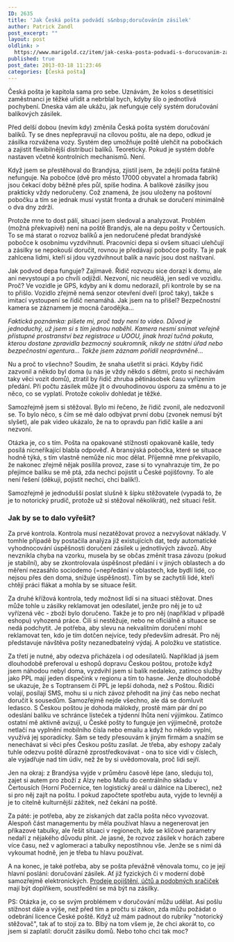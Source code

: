 ```yaml
---
ID: 2635
title: 'Jak Česká pošta podvádí s&nbsp;doručováním zásilek'
author: Patrick Zandl
post_excerpt: ""
layout: post
oldlink: >
  https://www.marigold.cz/item/jak-ceska-posta-podvadi-s-dorucovanim-zasilek
published: true
post_date: 2013-03-18 11:23:46
categories: [Česká pošta]
---
```

<p>Česká pošta je kapitola sama pro sebe. Uznávám, že kolos s desetitisíci zaměstnanci je těžké uřídit a nebrblal bych, kdyby šlo o jednotlivá pochybení. Dneska vám ale ukážu, jak nefunguje celý systém doručování balíkových zásilek.</p>

<p>Před delší dobou (nevím kdy) změnila Česká pošta systém doručování balíků. Ty se dnes nepřepravují na cílovou poštu, ale na depo, odkud je zásilka rozvážena vozy. Systém dep umožňuje poště ulehčit na pobočkách a zajistit flexibilnější distribuci balíků. Teoreticky. Pokud je systém dobře nastaven včetně kontrolních mechanismů. Není.</p>
<p>Když jsem se přestěhoval do Brandýsa, zjistil jsem, že zdejší pošta fatálně nefunguje. Na pobočce (dvě pro město 17000 obyvatel a hromada fabrik) jsou čekací doby běžně přes půl, spíše hodina. A balíkové zásilky jsou prakticky vždy nedoručeny. Což znamená, že jsou uloženy na poštovní pobočku a tím se jednak musí vystát fronta a druhak se doručení minimálně o dva dny zdrží.</p>
<p>Protože mne to dost pálí, situaci jsem sledoval a analyzovat. Problém (možná překvapivě) není na poště Brandýs, ale na depu pošty v Čertousích. To se má starat o rozvoz balíků a jen nedoručené předat brandýské pobočce k osobnímu vyzdvihnutí. Pracovníci depa si ovšem situaci ulehčují a zásilky se nepokouší doručit, rovnou je předávají pobočce pošty. Ta je pak zahlcena lidmi, kteří si jdou vyzdvihnout balík a navíc jsou dost naštvaní.</p>
<p>Jak podvod depa funguje? Zajímavě. Řidič rozvozu sice dorazí k domu, ale ani nevystoupí a po chvíli odjíždí. Nezvoní, nic neudělá, jen sedí ve vozidlu. Proč? Ve vozidle je GPS, kdyby ani k domu nedorazil, při kontrole by se na to přišlo. Vozidlo zřejmě nemá senzor otevření dveří (proč taky), takže s imitací vystoupení se řidič nenamáhá. Jak jsem na to přišel? Bezpečnostní kamera se záznamem je mocná čarodějka...</p>
<p><em>Faktická poznámka: píšete mi, proč tady není to video. Důvod je jednoduchý, už jsem si s tím jednou naběhl. Kamera nesmí snímat veřejně přístupné prostranství bez registrace u UOOU, jinak hrozí tučná pokuta, kterou dostane zpravidla bezmocný soukromník, nikdy ne státní úřad nebo bezpečnostní agentura… Takže jsem záznam pořídil neoprávněně...</em></p>
<p>Nu a proč to všechno? Soudím, že snaha ušetřit si práci. Kdyby řidič zazvonil a někdo byl doma (u nás je vždy někdo s dětmi, proto si nechávám taky věci vozit domů), ztratil by řidič zhruba pětinásobek času vyřízením předání. Při počtu zásilek může jít o dvouhodinovou úsporu za směnu a to je něco, co se vyplatí. Protože cokoliv dohledat je těžké.</p>
<p>Samozřejmě jsem si stěžoval. Bylo mi řečeno, že řidič zvonil, ale nedozvonil se. To bylo něco, s čím se mě dalo odbývat první dobu (zvonek nemusí být slyšet), ale pak video ukázalo, že na to opravdu pan řidič kašle a ani nezvoní.</p>
<p>Otázka je, co s tím. Pošta na opakované stížnosti opakovaně kašle, tedy posílá nicneříkající blabla odpověď. A bransýská pobočka, které se situace hodně týká, s tím vlastně nemůže nic moc dělat. Příjemně mne překvapilo, že nakonec zřejmě nějak posílila provoz, zase si to vynahrazuje tím, že po přejímce balíku se mě ptá, zda nechci pojistit u České pojišťovny. To ale není řešení (děkuji, pojistit nechci, chci balík!).</p>
<p>Samozřejmě je jednodušší poslat slušně k šípku stěžovatele (vypadá to, že je to notorický prudič, protože už si stěžoval několikrát), než situaci řešit.</p>
<h3>Jak by se to dalo vyřešit?</h3>
<p>Za prvé kontrola. Kontrola musí nezatěžovat provoz a nezvyšovat náklady. V tomhle případě by postačila analýza již existujících dat, tedy automatické vyhodnocování úspěšnosti doručení zásilek u jednotlivých závozů. Aby nevznikla chyba na vzorku, musela by se občas změnit trasa závozu (pokud je stabilní), aby se zkontrolovala úspěšnost předání i v jiných oblastech a do měření nezasáhlo sociodemo (=nepředání v oblastech, kde bydlí lidé, co nejsou přes den doma, snižuje úspěšnost). Tím by se zachytili lidé, kteří chtějí práci flákat a mohla by se situace řešit.</p>
<p>Za druhé křížová kontrola, tedy možnost lidí si na situaci stěžovat. Dnes může tohle u zásilky reklamovat jen odesílatel, jenže pro něj je to už vyřízená věc - zboží bylo doručeno. Takže je to pro něj (například v případě eshopu) vyhozená práce. Čili si nestěžuje, nebo ne oficiálně a situace se nedá podchytit. Je potřeba, aby slevu na nekvalitním doručení mohl reklamovat ten, kdo je tím dotčen nejvíce, tedy především adresát. Pro něj představuje návštěva pošty nezanedbatelný výdaj. A položku ve statistice.</p>
<p>Za třetí je nutné, aby odezva přicházela i od odesílatelů. Například já jsem dlouhodobě preferoval u eshopů dopravu Českou poštou, protože když jsem náhodou nebyl doma, vyzdvihl jsem si balík nedaleko, zatímco služby jako PPL mají jeden dispečink v regionu a tím to hasne. Jenže dlouhodobě se ukazuje, že s Toptransem či PPL je lepší dohoda, než s Poštou. Řidiči volají, posílají SMS, mohu si u nich závoz přehodit na jiný čas nebo nechat doručit k sousedům. Samozřejmě nejde všechno, ale dá se domluvit ledasco. S Českou poštou je dohoda málokdy, prostě mám pár dní po odeslání balíku ve schránce lísteček a týdenní lhůta není výjimkou. Zatímco ostatní mě aktivně avizují, u České pošty to funguje jen výjimečně, protože netlačí na vyplnění mobilního čísla nebo emailu a když ho někdo vyplní, využívá jej sporadicky. Sám se tedy přesouvám k jiným firmám a snažím se nenechávat si věci přes Českou poštu zasílat. Je třeba, aby eshopy začaly tuhle odezvu poště důrazně zprostředkovávat - ona to sice vidí v číslech, ale vyjadřuje nad tím údiv, než že by si uvědomovala, proč lidi sejří.</p>
<p>Jen na okraj: z Brandýsa vyjde v průměru časově lépe (ano, sleduju to), zajet si autem pro zboží z Alzy nebo Mallu do centrálního skladu v Čertousích (Horní Počernice, ten logistický areál u dálnice na Liberec), než si pro něj zajít na poštu. I pokud započtete spotřebu auta, vyjde to levněji a je to citelně kulturnější zážitek, než čekání na poště.</p>
<p>Za páté: je potřeba, aby ze získaných dat začla pošta něco vyvozovat. Alespoň část managementu by měla používat hlavu a negenerovat jen příkazové tabulky, ale řešit situaci v regionech, kde se klíčové parametry nedaří z nějakého důvodu plnit. Je jasné, že rozvoz zásilek v horách zabere více času, než v aglomeraci a tabulky nepostihnou vše. Jenže se s nimi dá vykoumat hodně, jen je třeba tu hlavu používat.</p>
<p>A na konec, je také potřeba, aby se pošta převážně věnovala tomu, co je její hlavní poslání: doručování zásilek. Ať již fyzických či v moderní době samozřejmě elektronických. <a href="http://www.prazskypatriot.cz/proc-jsou-na-poste-nevrli-musi-nabizet-ponozky-a-hasicaky/">Prodeje pojištění, účtů a podobných sračiček</a> mají být doplňkem, soustředění se má být na zásilky.</p>
<p>PS: Otázka je, co se svým problémem v doručování můžu udělat. Asi pošlu stížnost dále a výše, než před tím a pročtu si zákon, zda můžu požádat o odebrání licence České poště. Když už mám padnout do rubriky "notorický stěžovač", tak ať to stojí za to. Blbý na tom všem je, že chci akorát to, co jsem si zaplatil: doručit zásilku domů. Nebo toho chci tak moc?</p>